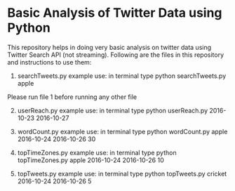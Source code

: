 # Basic Analysis of Twitter Data using Python

This repository helps in doing very basic analysis on twitter data using Twitter Search API (not streaming).
Following are the files in this repository and instructions to use them:

1. searchTweets.py
    example use: in terminal type 
                 python searchTweets.py apple

Please run file 1 before running any other file

2. userReach.py
    example use: in terminal type 
                 python userReach.py 2016-10-23 2016-10-27
                 
3. wordCount.py
    example use: in terminal type 
                 python wordCount.py apple 2016-10-24 2016-10-26 30
                 
4. topTimeZones.py
    example use: in terminal type 
                 python topTimeZones.py apple 2016-10-24 2016-10-26 10
                 
5. topTweets.py
    example use: in terminal type 
                 python topTweets.py cricket 2016-10-24 2016-10-26 5
